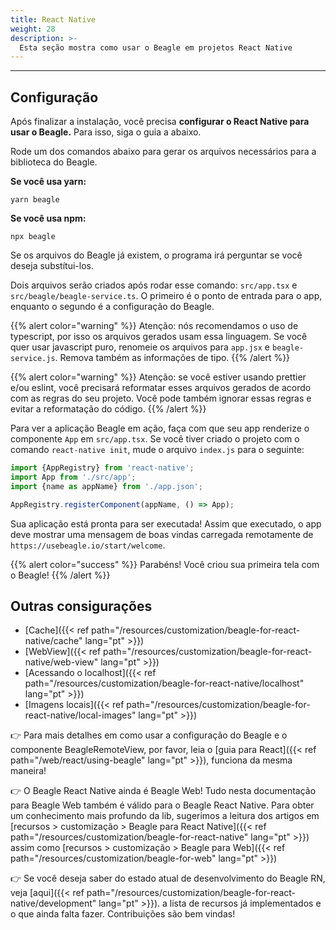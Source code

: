 ```yaml
---
title: React Native
weight: 28
description: >-
  Esta seção mostra como usar o Beagle em projetos React Native
---
```


---

## **Configuração**
Após finalizar a instalação, você precisa **configurar o React Native para usar o Beagle.** Para isso,
siga o guia a abaixo.

Rode um dos comandos abaixo para gerar os arquivos necessários para a biblioteca do Beagle.

**Se você usa yarn:**
```text
yarn beagle
```

**Se você usa npm:**
```text
npx beagle
```

Se os arquivos do Beagle já existem, o programa irá perguntar se você deseja substítui-los.

Dois arquivos serão criados após rodar esse comando: `src/app.tsx` e `src/beagle/beagle-service.ts`.
O primeiro é o ponto de entrada para o app, enquanto o segundo é a configuração do Beagle.

{{% alert color="warning" %}}
Atenção: nós recomendamos o uso de typescript, por isso os arquivos gerados usam essa linguagem. Se
você quer usar javascript puro, renomeie os arquivos para `app.jsx` e `beagle-service.js`. Remova
também as informações de tipo.
{{% /alert %}}

{{% alert color="warning" %}}
Atenção: se você estiver usando prettier e/ou eslint, você  precisará reformatar esses arquivos
gerados de acordo com as regras do seu projeto. Você pode também ignorar essas regras e evitar a
reformatação do código.
{{% /alert %}}

Para ver a aplicação Beagle em ação, faça com que seu app renderize o componente `App` em
`src/app.tsx`. Se você tiver criado o projeto com o comando `react-native init`, mude o arquivo
`index.js` para o seguinte:

```javascript
import {AppRegistry} from 'react-native';
import App from './src/app';
import {name as appName} from './app.json';

AppRegistry.registerComponent(appName, () => App);
```

Sua aplicação está pronta para ser executada! Assim que executado, o app deve mostrar uma mensagem
de boas vindas carregada remotamente de `https://usebeagle.io/start/welcome`.

{{% alert color="success" %}}
Parabéns! Você criou sua primeira tela com o Beagle!
{{% /alert %}}

## Outras consigurações

- [Cache]({{< ref path="/resources/customization/beagle-for-react-native/cache" lang="pt" >}})
- [WebView]({{< ref path="/resources/customization/beagle-for-react-native/web-view" lang="pt" >}})
- [Acessando o localhost]({{< ref path="/resources/customization/beagle-for-react-native/localhost" lang="pt" >}})
- [Imagens locais]({{< ref path="/resources/customization/beagle-for-react-native/local-images" lang="pt" >}})

👉 Para mais detalhes em como usar a configuração do Beagle e o componente BeagleRemoteView, por
favor, leia o [guia para React]({{< ref path="/web/react/using-beagle" lang="pt" >}}),
funciona da mesma maneira!

👉 O Beagle React Native ainda é Beagle Web! Tudo nesta documentação para Beagle Web também é válido
para o Beagle React Native. Para obter um conhecimento mais profundo da lib, sugerimos a leitura
dos artigos em
[recursos > customização > Beagle para React Native]({{< ref path="/resources/customization/beagle-for-react-native" lang="pt" >}})
assim como
[recursos > customização > Beagle para Web]({{< ref path="/resources/customization/beagle-for-web" lang="pt" >}})

👉 Se você deseja saber do estado atual de desenvolvimento do Beagle RN, veja
[aqui]({{< ref path="/resources/customization/beagle-for-react-native/development" lang="pt" >}}).
a lista de recursos já implementados e o que ainda falta fazer. Contribuições são bem vindas!
